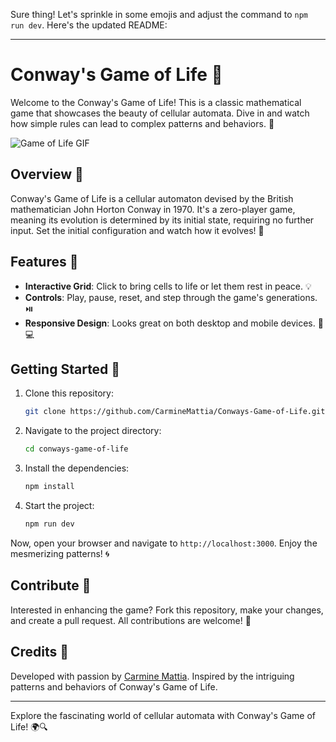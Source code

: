 Sure thing! Let's sprinkle in some emojis and adjust the command to `npm run dev`. Here's the updated README:

---

# Conway's Game of Life 🎲

Welcome to the Conway's Game of Life! This is a classic mathematical game that showcases the beauty of cellular automata. Dive in and watch how simple rules can lead to complex patterns and behaviors. 🌌

![Game of Life GIF](https://media.giphy.com/media/l0HlvtIPzPdt2usKs/giphy.gif)

## Overview 📖

Conway's Game of Life is a cellular automaton devised by the British mathematician John Horton Conway in 1970. It's a zero-player game, meaning its evolution is determined by its initial state, requiring no further input. Set the initial configuration and watch how it evolves! 🚀

## Features 🌟

- **Interactive Grid**: Click to bring cells to life or let them rest in peace. 💡
- **Controls**: Play, pause, reset, and step through the game's generations. ⏯️
- **Responsive Design**: Looks great on both desktop and mobile devices. 📱💻

## Getting Started 🚀

1. Clone this repository:
   ```bash
   git clone https://github.com/CarmineMattia/Conways-Game-of-Life.git
   ```
2. Navigate to the project directory:
   ```bash
   cd conways-game-of-life
   ```
3. Install the dependencies:
   ```bash
   npm install
   ```
4. Start the project:
   ```bash
   npm run dev
   ```

Now, open your browser and navigate to `http://localhost:3000`. Enjoy the mesmerizing patterns! 🌀

## Contribute 🤝

Interested in enhancing the game? Fork this repository, make your changes, and create a pull request. All contributions are welcome! 🎉

## Credits 🙌

Developed with passion by [Carmine Mattia](https://carminemattia.netlify.app/). Inspired by the intriguing patterns and behaviors of Conway's Game of Life.

---

Explore the fascinating world of cellular automata with Conway's Game of Life! 🌍🔍

